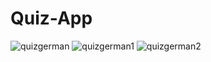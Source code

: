 # Quiz-App
![quizgerman](https://user-images.githubusercontent.com/77892505/118119789-f9911780-b3ff-11eb-912c-fdd069917749.jpg)
![quizgerman1](https://user-images.githubusercontent.com/77892505/118119783-f7c75400-b3ff-11eb-812c-5b7a079a61c3.jpg)
![quizgerman2](https://user-images.githubusercontent.com/77892505/118119786-f8f88100-b3ff-11eb-9c46-9c5da5a2e953.jpg)


